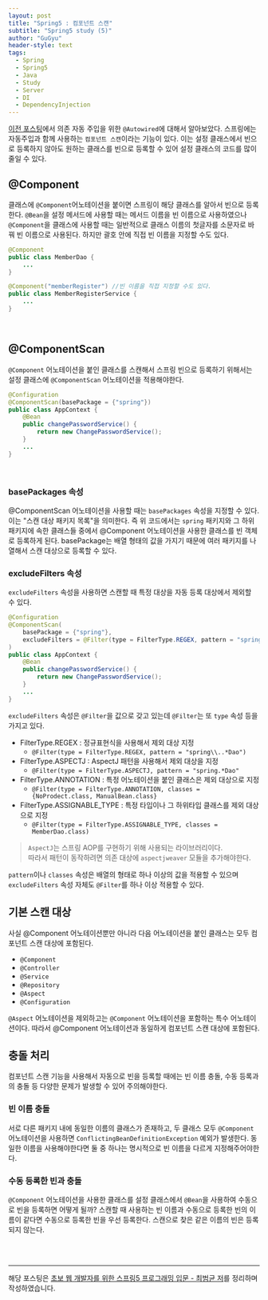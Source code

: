 ```yaml
---
layout: post
title: "Spring5 : 컴포넌트 스캔"
subtitle: "Spring5 study (5)"
author: "GuGyu"
header-style: text
tags:
  - Spring
  - Spring5
  - Java
  - Study
  - Server
  - DI
  - DependencyInjection
---
```


[이전 포스팅](https://seonggyu96.github.io/2021/01/05/spring5_chapter4/)에서 의존 자동 주입을 위한 `@Autowired`에 대해서 알아보았다. 스프링에는 자동주입과 함께 사용하는 `컴포넌트 스캔`이라는 기능이 있다. 이는 설정 클래스에서 빈으로 등록하지 않아도 원하는 클래스를 빈으로 등록할 수 있어 설정 클래스의 코드를 많이 줄일 수 있다.

## @Component 

클래스에 `@Component`어노테이션을 붙이면 스프링이 해당 클래스를 알아서 빈으로 등록한다. `@Bean`을 설정 메서드에 사용할 때는 메서드 이름을 빈 이름으로 사용하였으나 
`@Component`을 클래스에 사용할 때는 일반적으로 클래스 이름의 첫글자를 소문자로 바꿔 빈 이름으로 사용된다. 하지만 괄호 안에 직접 빈 이름을 지정할 수도 있다.

```java
@Component
public class MemberDao {
    ...
}

@Component("memberRegister") //빈 이름을 직접 지정할 수도 있다.
public class MemberRegisterService {
    ...
}
```  
<br>

## @ComponentScan 

`@Component` 어노테이션을 붙인 클래스를 스캔해서 스프링 빈으로 등록하기 위해서는 설정 클래스에 `@ComponentScan` 어노테이션을 적용해야한다.  

```java
@Configuration
@ComponentScan(basePackage = {"spring"})
public class AppContext {
    @Bean
    public changePasswordService() {
        return new ChangePasswordService();
    }
    ...
}
```
<br>

### basePackages 속성

@ComponentScan 어노테이션을 사용할 때는 `basePackages` 속성을 지정할 수 있다. 이는 "스캔 대상 패키지 목록"을 의미한다. 즉 위 코드에서는 `spring` 패키지와 그 하위 패키지에 속한 클래스들 중에서 @Component 어노테이션을 사용한 클래스를 빈 객체로 등록하게 된다. basePackage는 배열 형태의 값을 가지기 때문에 여러 패키지를 나열해서 스캔 대상으로 등록할 수 있다.

### excludeFilters 속성

`excludeFilters` 속성을 사용하면 스캔할 때 특정 대상을 자동 등록 대상에서 제외할 수 있다.  

```java
@Configuration
@ComponentScan(
    basePackage = {"spring"}, 
    excludeFilters = @Filter(type = FilterType.REGEX, pattern = "spring\\..*Dao")
)
public class AppContext {
    @Bean
    public changePasswordService() {
        return new ChangePasswordService();
    }
    ...
}
```

`excludeFilters` 속성은 `@Filter`을 값으로 갖고 있는데 `@Filter`는 또 `type` 속성 등을 가지고 있다.

- FilterType.REGEX : 정규표현식을 사용해서 제외 대상 지정
    - `@Filter(type = FilterType.REGEX, pattern = "spring\\..*Dao")`
- FilterType.ASPECTJ : AspectJ 패턴을 사용해서 제외 대상을 지정
    - `@Filter(type = FilterType.ASPECTJ, pattern = "spring.*Dao"`
- FilterType.ANNOTATION : 특정 어노테이션을 붙인 클래스은 제외 대상으로 지정
    - `@Filter(type = FilterType.ANNOTATION, classes = {NoProdect.class, ManualBean.class}`
- FilterType.ASSIGNABLE_TYPE : 특정 타입이나 그 하위타입 클래스를 제외 대상으로 지정
    - `@Filter(type = FilterType.ASSIGNABLE_TYPE, classes = MemberDao.class)`

> `AspectJ`는 스프링 AOP를 구현하기 위해 사용되는 라이브러리이다.<br>따라서 패턴이 동작하려면 의존 대상에 `aspectjweaver` 모듈을 추가해야한다.  

`pattern`이나 `classes` 속성은 배열의 형태로 하나 이상의 값을 적용할 수 있으며 `excludeFilters` 속성 자체도 `@Filter`를 하나 이상 적용할 수 있다.

## 기본 스캔 대상

사실 @Component 어노테이션뿐만 아니라 다음 어노테이션을 붙인 클래스는 모두 컴포넌트 스캔 대상에 포함된다.

- `@Component`
- `@Controller`
- `@Service`
- `@Repository`
- `@Aspect`
- `@Configuration`

`@Aspect` 어노테이션을 제외하고는 `@Component` 어노테이션을 포함하는 특수 어노테이션이다. 따라서 @Component 어노테이션과 동일하게 컴포넌트 스캔 대상에 포함된다.  

## 충돌 처리

컴포넌트 스캔 기능을 사용해서 자동으로 빈을 등록할 때에는 빈 이름 충돌, 수동 등록과의 충돌 등 다양한 문제가 발생할 수 있어 주의해야한다.  

### 빈 이름 충돌

서로 다른 패키지 내에 동일한 이름의 클래스가 존재하고, 두 클래스 모두 `@Component` 어노테이션을 사용하면 `ConflictingBeanDefinitionException` 예외가 발생한다. 동일한 이름을 사용해야한다면 둘 중 하나는 명시적으로 빈 이름을 다르게 지정해주어야한다.

### 수동 등록한 빈과 충돌

`@Component` 어노테이션을 사용한 클래스를 설정 클래스에서 `@Bean`을 사용하여 수동으로 빈을 등록하면 어떻게 될까? 스캔할 때 사용하는 빈 이름과 수동으로 등록한 빈의 이름이 같다면 수동으로 등록한 빈을 우선 등록한다. 스캔으로 찾은 같은 이름의 빈은 등록되지 않는다.

<br>
<br>


--- 
해당 포스팅은 [초보 웹 개발자를 위한 스프링5 프로그래밍 입문 - 최범균 저](https://www.aladin.co.kr/shop/wproduct.aspx?ItemId=157472828)를 정리하며 작성하였습니다.